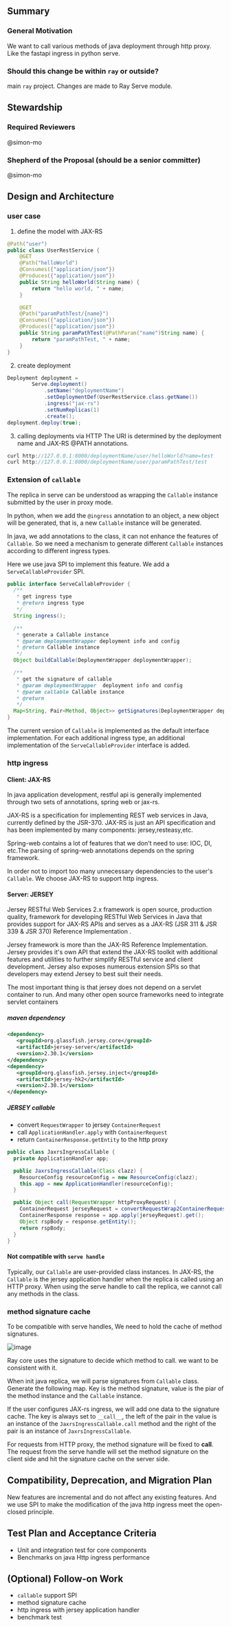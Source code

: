 ## Summary
### General Motivation
We want to call various methods of java deployment through http proxy. Like the fastapi ingress in python serve.
### Should this change be within `ray` or outside?
main `ray` project. Changes are made to Ray Serve module.

## Stewardship
### Required Reviewers
@simon-mo
### Shepherd of the Proposal (should be a senior committer)
@simon-mo

## Design and Architecture
### user case
1. define the model with JAX-RS
```java
@Path("user")
public class UserRestService {
    @GET
    @Path("helloWorld")
    @Consumes({"application/json"})
    @Produces({"application/json"})
    public String helloWorld(String name) {
        return "hello world, " + name;
    }

    @GET
    @Path("paramPathTest/{name}")
    @Consumes({"application/json"})
    @Produces({"application/json"})
    public String paramPathTest(@PathParam("name")String name) {
        return "paramPathTest, " + name;
    }
}
```
2. create deployment
```java
Deployment deployment =
        Serve.deployment()
            .setName("deploymentName")
            .setDeploymentDef(UserRestService.class.getName())
            .ingress("jax-rs")
            .setNumReplicas(1)
            .create();
deployment.deploy(true);
```
3. calling deployments via HTTP
The URI is determined by the deployment name and JAX-RS @PATH annotations.
```java
curl http://127.0.0.1:8000/deploymentName/user/helloWorld?name=test
curl http://127.0.0.1:8000/deploymentName/user/paramPathTest/test
```
### Extension of `callable`
The replica in serve can be understood as wrapping the `Callable` instance submitted by the user in proxy mode.

In python, when we add the `@ingress` annotation to an object, a new object will be generated, that is, a new `Callable` instance will be generated.

In java, we add annotations to the class, it can not enhance the features of `Callable`. So we need a mechanism to generate different `Callable` instances according to different ingress types. 

Here we use java SPI to implement this feature. We add a `ServeCallableProvider` SPI. 
```java
public interface ServeCallableProvider {
  /**
   * get ingress type
   * @return ingress type
   */
  String ingress();

  /**
   * generate a Callable instance
   * @param deploymentWrapper deployment info and config
   * @return Callable instance
   */
  Object buildCallable(DeploymentWrapper deploymentWrapper);

  /**
   * get the signature of callable
   * @param deploymentWrapper  deployment info and config
   * @param callable Callable instance
   * @return
   */
  Map<String, Pair<Method, Object>> getSignatures(DeploymentWrapper deploymentWrapper, Object callable);
}
```
The current version of `Callable` is implemented as the default interface implementation. For each additional ingress type, an additional implementation of the `ServeCallableProvider` interface is added.
### http ingress
#### Client: JAX-RS
In java application development, restful api is generally implemented through two sets of annotations, spring web or jax-rs.

JAX-RS is a specification for implementing REST web services in Java, currently defined by the JSR-370. JAX-RS is just an API specification and  has been implemented by many components: jersey,resteasy,etc.

Spring-web contains a lot of features that we don't need to use: IOC, DI, etc.The parsing of spring-web annotations depends on the spring framework.

In order not to import too many unnecessary dependencies to the user's `Callable`. We choose JAX-RS to support http ingress.

#### Server: JERSEY
Jersey RESTful Web Services 2.x framework is open source, production quality, framework for developing RESTful Web Services in Java that provides support for JAX-RS APIs and serves as a JAX-RS (JSR 311 & JSR 339 & JSR 370) Reference Implementation .

Jersey framework is more than the JAX-RS Reference Implementation. Jersey provides it's own API that extend the JAX-RS toolkit with additional features and utilities to further simplify RESTful service and client development. Jersey also exposes numerous extension SPIs so that developers may extend Jersey to best suit their needs.

The most important thing is that jersey does not depend on a servlet container to run. And many other open source frameworks need to integrate servlet containers

##### maven dependency
```xml
<dependency>
   <groupId>org.glassfish.jersey.core</groupId>
   <artifactId>jersey-server</artifactId>
   <version>2.30.1</version>
</dependency>
<dependency>
   <groupId>org.glassfish.jersey.inject</groupId>
   <artifactId>jersey-hk2</artifactId>
   <version>2.30.1</version>
</dependency>
```
##### JERSEY callable
- convert `RequestWrapper` to jersey `ContainerRequest`
- call `ApplicationHandler.apply` with `ContainerRequest`
- return `ContainerResponse.getEntity` to the http proxy
```java
public class JaxrsIngressCallable {
  private ApplicationHandler app;

  public JaxrsIngressCallable(Class clazz) {
    ResourceConfig resourceConfig = new ResourceConfig(clazz);
    this.app = new ApplicationHandler(resourceConfig);
  }

  public Object call(RequestWrapper httpProxyRequest) {
    ContainerRequest jerseyRequest = convertRequestWrap2ContainerRequest(httpProxyRequest)
    ContainerResponse response = app.apply(jerseyRequest).get();
    Object rspBody = response.getEntity();
    return rspBody;
  }
}
```
#### Not compatible with `serve handle`
Typically, our `Callable` are user-provided class instances. In JAX-RS, the `Callable` is the jersey application handler when the replica is called using an HTTP proxy. When using the serve handle to call the replica, we cannot call any methods in the class.
### method signature cache
To be compatible with serve handles, We need to hold the cache of method signatures.

![image](https://user-images.githubusercontent.com/11265783/195103860-3c40a114-0195-4b08-ad82-30a671af7507.png)

Ray core uses the signature to decide which method to call. we want to be consistent with it.

When init java replica, we will parse signatures from `Callable` class. Generate the following map. Key is the method signature, value is the piar of the method instance and the `Callable` instance.

If the user configures JAX-rs ingress, we will add one data to the signature cache. The key is always set to `__call__`, the left of the pair in the value is an instance of the `JaxrsIngressCallable.call` method and the right of the pair is an instance of `JaxrsIngressCallable`.

For requests from HTTP proxy, the method signature will be fixed to __call__. The request from the serve handle will set the method signature on the client side and hit the signature cache on the server side.

## Compatibility, Deprecation, and Migration Plan
New features are incremental and do not affect any existing features. And we use SPI to make the modification of the java http ingress meet the open-closed principle.
## Test Plan and Acceptance Criteria
- Unit and integration test for core components
- Benchmarks on java Http ingress performance

## (Optional) Follow-on Work
- `callable` support SPI
- method signature cache
- http ingress with jersey application handler
- benchmark test
